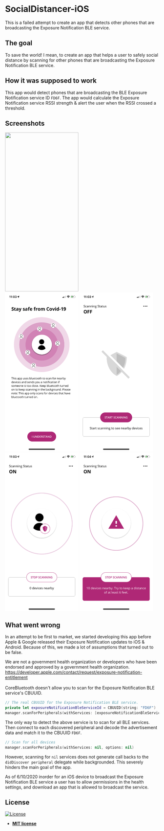 # SocialDistancer-iOS
This is a failed attempt to create an app that detects other phones that are broadcasting the Exposure Notification BLE service.

## The goal
To save the world! I mean, to create an app that helps a user to safely social distance by scanning for other phones that are broadcasting the Exposure Notification BLE service.

## How it was supposed to work
This app would detect phones that are broadcasting the BLE Exposure Notification service ID `FD6F`. The app would calculate the Exposure Notification service RSSI strength & alert the user when the RSSI crossed a threshold.

## Screenshots
<img src="https://github.com/djk12587/SocialDistancer-iOS/blob/master/Screenshots/demo.gif" width="240" height="520"><br>
<img src="https://github.com/djk12587/SocialDistancer-iOS/blob/master/Screenshots/intro.PNG" width="240" height="520"> 
<img src="https://github.com/djk12587/SocialDistancer-iOS/blob/master/Screenshots/not_scanning.PNG" height="520"><br>
<img src="https://github.com/djk12587/SocialDistancer-iOS/blob/master/Screenshots/scanning.PNG" width="240" height="520"> 
<img src="https://github.com/djk12587/SocialDistancer-iOS/blob/master/Screenshots/scanning_devices_found.PNG" width="240" height="520">

## What went wrong
In an attempt to be first to market, we started developing this app before Apple & Google released their Exposure Notification updates to iOS & Android. Because of this, we made a lot of assumptions that turned out to be false.

We are not a government health organization or developers who have been endorsed and approved by a government health organization.
https://developer.apple.com/contact/request/exposure-notification-entitlement<br><br>
CoreBluetooth doesn't allow you to scan for the Exposure Notification BLE service's CBUUID.
```swift
// The real CBUUID for the Exposure Notification BLE service.
private let exposureNotificationBleServiceId = CBUUID(string: "FD6F")
manager.scanForPeripherals(withServices: [exposureNotificationBleServiceId], options: [CBCentralManagerScanOptionAllowDuplicatesKey : true])
```
The only way to detect the above service is to scan for all BLE services. Then connect to each discovered peripheral and decode the advertisement data and match it to the CBUUID `FD6F`.
```swift
// Scan for all devices
manager.scanForPeripherals(withServices: nil, options: nil)
```
However, scanning for `nil` services does not generate call backs to the `didDiscover peripheral` delegate while backgrounded. This severely hinders the main goal of the app.

As of 6/10/2020 inorder for an iOS device to broadcast the Exposure Notification BLE service a user has to allow permissions in the health settings, and download an app that is allowed to broadcast the service.

## License

[![License](http://img.shields.io/:license-mit-blue.svg?style=flat-square)](http://badges.mit-license.org)

- **[MIT license](https://github.com/djk12587/SocialDistancer-iOS/blob/master/LICENSE)**
